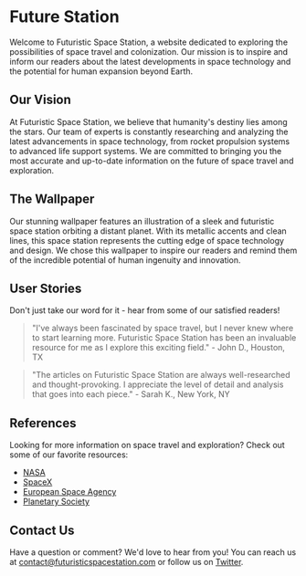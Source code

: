 <!--font:Lobster-->

# Future Station

Welcome to Futuristic Space Station, a website dedicated to exploring the possibilities of space travel and colonization. Our mission is to inspire and inform our readers about the latest developments in space technology and the potential for human expansion beyond Earth.

## Our Vision

At Futuristic Space Station, we believe that humanity's destiny lies among the stars. Our team of experts is constantly researching and analyzing the latest advancements in space technology, from rocket propulsion systems to advanced life support systems. We are committed to bringing you the most accurate and up-to-date information on the future of space travel and exploration.

## The Wallpaper

Our stunning wallpaper features an illustration of a sleek and futuristic space station orbiting a distant planet. With its metallic accents and clean lines, this space station represents the cutting edge of space technology and design. We chose this wallpaper to inspire our readers and remind them of the incredible potential of human ingenuity and innovation.

## User Stories

Don't just take our word for it - hear from some of our satisfied readers!

> "I've always been fascinated by space travel, but I never knew where to start learning more. Futuristic Space Station has been an invaluable resource for me as I explore this exciting field." - John D., Houston, TX

> "The articles on Futuristic Space Station are always well-researched and thought-provoking. I appreciate the level of detail and analysis that goes into each piece." - Sarah K., New York, NY

## References

Looking for more information on space travel and exploration? Check out some of our favorite resources:

- [NASA](#)
- [SpaceX](#)
- [European Space Agency](#)
- [Planetary Society](#)

## Contact Us

Have a question or comment? We'd love to hear from you! You can reach us at [contact@futuristicspacestation.com](mailto:contact@futuristicspacestation.com) or follow us on [Twitter](#).

<!--

Write me content for website with wallpaper which alt text is:

"An illustration of a futuristic space station orbiting a distant planet, with sleek lines and metallic accents."

The name/title of the page should not be 1:1 copy of the alt text but rather a real content of the website which is using this wallpaper.

- Use markdown format 
- Start with heading
- Heading should be short and concise
- The content should look like a real website 
- The website should not be about the wallpaper, wallpaper is just a related background
- Heading should be contain work "wallpaper" or "background"
- Include real sections like references, contact, user stories, etc. use things relevant to the page purpose.
- Feel free to use structure like headings, bullets, numbering, blockquotes, paragraphs, horizontal lines, etc.
- You can use formatting like bold or _italic_
- You can include UTF-8 emojis
- Links should be only #hash anchors (and you can refer to the document itself)
- Do not include images


---


# Futuristic Space Station: A Bold Vision of the Future

Welcome to Futuristic Space Station, a website dedicated to exploring the possibilities of space travel and colonization. Our mission is to inspire and inform our readers about the latest developments in space technology and the potential for human expansion beyond Earth.

## Our Vision

At Futuristic Space Station, we believe that humanity's destiny lies among the stars. Our team of experts is constantly researching and analyzing the latest advancements in space technology, from rocket propulsion systems to advanced life support systems. We are committed to bringing you the most accurate and up-to-date information on the future of space travel and exploration.

## The Wallpaper

Our stunning wallpaper features an illustration of a sleek and futuristic space station orbiting a distant planet. With its metallic accents and clean lines, this space station represents the cutting edge of space technology and design. We chose this wallpaper to inspire our readers and remind them of the incredible potential of human ingenuity and innovation.

## User Stories

Don't just take our word for it - hear from some of our satisfied readers!

> "I've always been fascinated by space travel, but I never knew where to start learning more. Futuristic Space Station has been an invaluable resource for me as I explore this exciting field." - John D., Houston, TX

> "The articles on Futuristic Space Station are always well-researched and thought-provoking. I appreciate the level of detail and analysis that goes into each piece." - Sarah K., New York, NY

## References

Looking for more information on space travel and exploration? Check out some of our favorite resources:

- [NASA](#)
- [SpaceX](#)
- [European Space Agency](#)
- [Planetary Society](#)

## Contact Us

Have a question or comment? We'd love to hear from you! You can reach us at [contact@futuristicspacestation.com](mailto:contact@futuristicspacestation.com) or follow us on [Twitter](#).

-->
